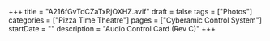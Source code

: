 +++
title = "A216fGvTdCZaTxRjOXHZ.avif"
draft = false
tags = ["Photos"]
categories = ["Pizza Time Theatre"]
pages = ["Cyberamic Control System"]
startDate = ""
description = "Audio Control Card (Rev C)"
+++
